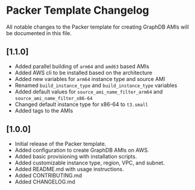 # Packer Template Changelog

All notable changes to the Packer template for creating GraphDB AMIs will be documented in this file.

## [1.1.0]

- Added parallel building of `arm64` and `amd63` based AMIs
- Added AWS cli to be installed based on the architecture
- Added new variables for `arm64` instance type and source AMI  
- Renamed `build_instance_type` and `build_instance_type` variables
- Added default values for `source_ami_name_filter_arm64` and `source_ami_name_filter_x86-64`
- Changed default instance type for x86-64 to `t3.small`
- Added tags to the AMIs

## [1.0.0] 

- Initial release of the Packer template.
- Added configuration to create GraphDB AMIs on AWS.
- Added basic provisioning with installation scripts.
- Added customizable instance type, region, VPC, and subnet.
- Added README.md with usage instructions.
- Added CONTRIBUTING.md
- Added CHANGELOG.md
